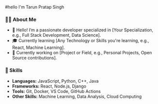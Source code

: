 #hello I'm Tarun Pratap Singh 

### 👨‍💻 About Me
- 👋 Hello! I’m a passionate developer specialized in [Your Specialization, e.g., Full Stack Development, Data Science].
- 🎓 Currently learning [Any Technology or Skills you're learning, e.g., React, Machine Learning].
- 💼 Currently working on [Project or Field, e.g., Personal Projects, Open Source contributions].

### 🚀 Skills
- **Languages:** JavaScript, Python, C++, Java
- **Frameworks:** React, Node.js, Django
- **Tools:** Git, Docker, VS Code, GitHub Actions
- **Other Skills:** Machine Learning, Data Analysis, Cloud Computing

